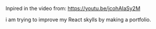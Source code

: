 Inpired in the video from: https://youtu.be/jcohAIaSy2M

i am trying to improve my React skylls by making a portfolio.